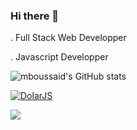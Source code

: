 ### Hi there 👋



. Full Stack Web Developper


. Javascript Developper


![mboussaid's GitHub stats](https://github-readme-stats.vercel.app/api?username=mboussaid&show_icons=true,prs)


[![DolarJS](https://github-readme-stats.vercel.app/api/pin/?username=mboussaid&repo=DolarJs)](https://github.com/mboussaid/DolarJS)

<link rel="stylesheet" href="https://cdn.jsdelivr.net/gh/devicons/devicon@v2.10.1/devicon.min.css">

<i class="devicon-csharp-plain colored"></i>
<img src="https://cdn.jsdelivr.net/gh/devicons/devicon/icons/laravel/laravel-plain-wordmark.svg" />

